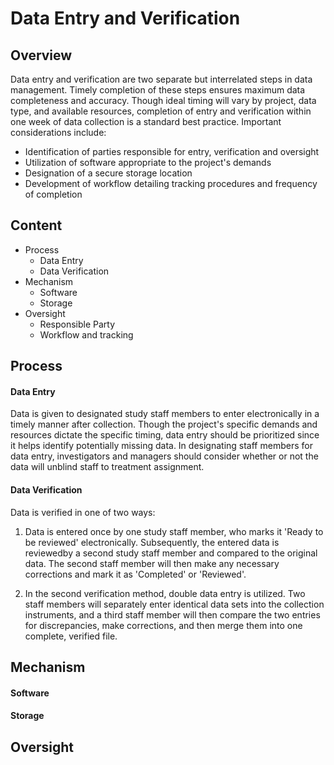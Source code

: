Data Entry and Verification
===========================

Overview
--------
Data entry and verification are two separate but interrelated steps in data management. Timely completion of these steps ensures maximum data completeness and accuracy. Though ideal timing will vary by project, data type, and available resources, completion of entry and verification within one week of data collection is a standard best practice. Important considerations include:
  * Identification of parties responsible for entry, verification and oversight
  * Utilization of software appropriate to the project's demands
  * Designation of a secure storage location
  * Development of workflow detailing tracking procedures and frequency of completion

Content
-------

* Process
  - Data Entry
  - Data Verification
* Mechanism
  - Software
  - Storage
* Oversight
  - Responsible Party
  - Workflow and tracking


Process
-------

#### Data Entry

Data is given to designated study staff members to enter electronically in a timely manner after collection. Though the project's specific demands and resources dictate the specific timing, data entry should be prioritized since it helps identify potentially missing data. In designating staff members for data entry, investigators and managers should consider whether or not the data will unblind staff to treatment assignment.

#### Data Verification

Data is verified in one of two ways:

1. Data is entered once by one study staff member, who marks it 'Ready to be reviewed' electronically. Subsequently, the entered data is reviewedby a second study staff member and compared to the original data. The second staff member will then make any necessary corrections and mark it as 'Completed' or 'Reviewed'.

2. In the second verification method, double data entry is utilized. Two staff members will separately enter identical data sets into the collection instruments, and a third staff member will then compare the two entries for discrepancies, make corrections, and then merge them into one complete, verified file.


Mechanism
---------

#### Software


#### Storage


Oversight
---------
